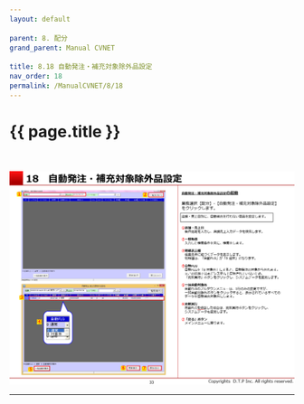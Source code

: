 ```yaml
---
layout: default

parent: 8. 配分
grand_parent: Manual CVNET

title: 8.18 自動発注・補充対象除外品設定
nav_order: 18
permalink: /ManualCVNET/8/18
---
```


# {{ page.title }} <br/><br/>

<a href="/img/Haibun/Haibun34.PNG" target="_blank">
<img src="/img/Haibun/Haibun34.PNG" alt="login image"></a>


---









